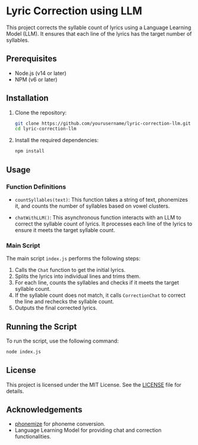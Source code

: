 # Lyric Correction using LLM

This project corrects the syllable count of lyrics using a Language Learning Model (LLM). It ensures that each line of the lyrics has the target number of syllables.

## Prerequisites

- Node.js (v14 or later)
- NPM (v6 or later)

## Installation

1. Clone the repository:
   ```bash
   git clone https://github.com/yourusername/lyric-correction-llm.git
   cd lyric-correction-llm
   ```

2. Install the required dependencies:
   ```bash
   npm install
   ```

## Usage

### Function Definitions

- `countSyllables(text)`: This function takes a string of text, phonemizes it, and counts the number of syllables based on vowel clusters.

- `chatWithLLM()`: This asynchronous function interacts with an LLM to correct the syllable count of lyrics. It processes each line of the lyrics to ensure it meets the target syllable count.

### Main Script

The main script `index.js` performs the following steps:
1. Calls the `Chat` function to get the initial lyrics.
2. Splits the lyrics into individual lines and trims them.
3. For each line, counts the syllables and checks if it meets the target syllable count.
4. If the syllable count does not match, it calls `CorrectionChat` to correct the line and rechecks the syllable count.
5. Outputs the final corrected lyrics.

## Running the Script

To run the script, use the following command:

```bash
node index.js
```

## License

This project is licensed under the MIT License. See the [LICENSE](LICENSE) file for details.

## Acknowledgements

- [phonemize](https://www.npmjs.com/package/phonemize) for phoneme conversion.
- Language Learning Model for providing chat and correction functionalities.